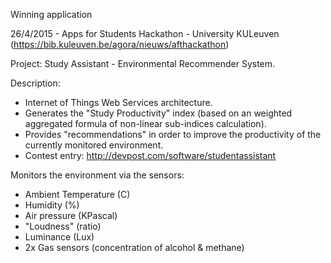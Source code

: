 Winning application

26/4/2015 - Apps for Students Hackathon​ - ​University KULeuven (https://bib.kuleuven.be/agora/nieuws/afthackathon​)

Project: Study Assistant - Environmental Recommender System.

Description:

+ Internet of Things Web Services architecture.
+ Generates the "Study Productivity" index (based on an weighted aggregated formula of non-linear sub-indices calculation).
+ Provides "recommendations" in order to improve the productivity of the currently monitored environment.​​
+ Contest entry: http://devpost.com/software/studentassistant​

Monitors the environment via the sensors:

+ Ambient Temperature (C)
+ Humidity (%)
+ Air pressure (KPascal)
+ "Loudness" (ratio)
+ Luminance (Lux)
+ 2x Gas sensors (concentration of alcohol & methane)​